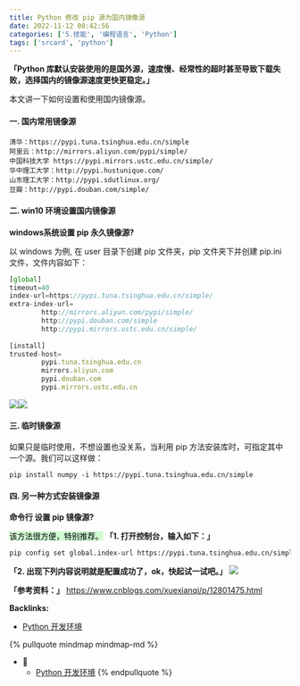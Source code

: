 ```yaml
---
title: Python 修改 pip 源为国内镜像源
date: 2022-11-12 00:42:56
categories: ['5.技能', '编程语言', 'Python']
tags: ['srcard', 'python']
---
```


**「Python 库默认安装使用的是国外源，速度慢、经常性的超时甚至导致下载失败，选择国内的镜像源速度更快更稳定。」**

本文讲一下如何设置和使用国内镜像源。
  
  
#### 一. 国内常用镜像源

```
清华：https://pypi.tuna.tsinghua.edu.cn/simple
阿里云：http://mirrors.aliyun.com/pypi/simple/
中国科技大学 https://pypi.mirrors.ustc.edu.cn/simple/
华中理工大学：http://pypi.hustunique.com/
山东理工大学：http://pypi.sdutlinux.org/ 
豆瓣：http://pypi.douban.com/simple/
```
  
  
#### 二. win10 环境设置国内镜像源

**windows系统设置 pip 永久镜像源?**
  
以 windows 为例, 在 user 目录下创建 pip 文件夹，pip 文件夹下并创建 pip.ini 文件，文件内容如下：
```js
[global]
timeout=40
index-url=https://pypi.tuna.tsinghua.edu.cn/simple/
extra-index-url=
        http://mirrors.aliyun.com/pypi/simple/
        http://pypi.douban.com/simple
        http://pypi.mirrors.ustc.edu.cn/simple/
 
[install]
trusted-host=
        pypi.tuna.tsinghua.edu.cn
        mirrors.aliyun.com
        pypi.douban.com
        pypi.mirrors.ustc.edu.cn
```
<!--SR:!2026-02-25,819,250-->

![](https://mmbiz.qpic.cn/sz_mmbiz_png/h988a0nsgw4LeDd1Nmo1m49c4y7OibemBaCib2rqeRPvAvuCc6tibWaUyKMXKHBKm4iaN5TicE7PoyWUibxGPcTSfr6Q/640?wx_fmt=png)![](https://mmbiz.qpic.cn/sz_mmbiz_png/h988a0nsgw4LeDd1Nmo1m49c4y7OibemB4AQanAHlMC0IicibhEajhsxWicPUOlTe1NxlibLHqJxG2L816PvtC03BeQ/640?wx_fmt=png)
  
  
#### 三. 临时镜像源

如果只是临时使用，不想设置也没关系，当利用 pip 方法安装库时，可指定其中一个源。我们可以这样做：

```
pip install numpy -i https://pypi.tuna.tsinghua.edu.cn/simple
```
  
  
#### 四. 另一种方式安装镜像源

**命令行 设置 pip 镜像源?**
  
<mark style="background: #BBFABBA6;">该方法很方便，特别推荐。</mark> 
**「1. 打开控制台，输入如下：」**
```sh
pip config set global.index-url https://pypi.tuna.tsinghua.edu.cn/simple
```
**「2. 出现下列内容说明就是配置成功了，ok，快起试一试吧。」**
![](https://mmbiz.qpic.cn/sz_mmbiz_png/h988a0nsgw4LeDd1Nmo1m49c4y7OibemBcFmrTpEy1rlU5aB6uAWyCeloG3JEVCJVh7Q2H5GGQKEoOibibq00Oy5w/640?wx_fmt=png)
<!--SR:!2026-03-25,716,210-->

**「参考资料：」**
https://www.cnblogs.com/xuexianqi/p/12801475.html

**Backlinks:**

- [Python 开发环境](../293983b1ba374aae7708250721a2366501937648)

{% pullquote mindmap mindmap-md %}
- 🔵
  - [Python 开发环境](../293983b1ba374aae7708250721a2366501937648)
{% endpullquote %}